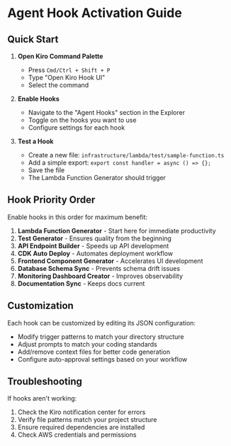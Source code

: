 # Agent Hook Activation Guide

## Quick Start

1. **Open Kiro Command Palette**
   - Press `Cmd/Ctrl + Shift + P`
   - Type "Open Kiro Hook UI"
   - Select the command

2. **Enable Hooks**
   - Navigate to the "Agent Hooks" section in the Explorer
   - Toggle on the hooks you want to use
   - Configure settings for each hook

3. **Test a Hook**
   - Create a new file: `infrastructure/lambda/test/sample-function.ts`
   - Add a simple export: `export const handler = async () => {};`
   - Save the file
   - The Lambda Function Generator should trigger

## Hook Priority Order

Enable hooks in this order for maximum benefit:

1. **Lambda Function Generator** - Start here for immediate productivity
2. **Test Generator** - Ensures quality from the beginning
3. **API Endpoint Builder** - Speeds up API development
4. **CDK Auto Deploy** - Automates deployment workflow
5. **Frontend Component Generator** - Accelerates UI development
6. **Database Schema Sync** - Prevents schema drift issues
7. **Monitoring Dashboard Creator** - Improves observability
8. **Documentation Sync** - Keeps docs current

## Customization

Each hook can be customized by editing its JSON configuration:
- Modify trigger patterns to match your directory structure
- Adjust prompts to match your coding standards
- Add/remove context files for better code generation
- Configure auto-approval settings based on your workflow

## Troubleshooting

If hooks aren't working:
1. Check the Kiro notification center for errors
2. Verify file patterns match your project structure
3. Ensure required dependencies are installed
4. Check AWS credentials and permissions
